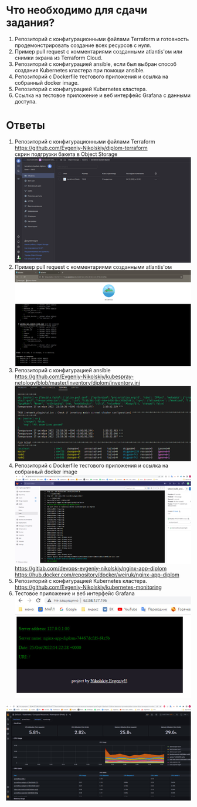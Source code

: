 # Что необходимо для сдачи задания?
1. Репозиторий с конфигурационными файлами Terraform и готовность продемонстрировать создание всех ресурсов с нуля.
2. Пример pull request с комментариями созданными atlantis'ом или снимки экрана из Terraform Cloud.
3. Репозиторий с конфигурацией ansible, если был выбран способ создания Kubernetes кластера при помощи ansible.
4. Репозиторий с Dockerfile тестового приложения и ссылка на собранный docker image.
5. Репозиторий с конфигурацией Kubernetes кластера.
6. Ссылка на тестовое приложение и веб интерфейс Grafana с данными доступа.


# Ответы

1. Репозиторий с конфигурационными файлами Terraform  https://github.com/Evgeniy-Nikolskiy/diplom-terraform   
скрин подгрузки бакета в Object Storage ![](https://raw.githubusercontent.com/Evgeniy-Nikolskiy/Netology-diplom/main/assets/bucket.png)  
2. Пример pull request с комментариями созданными atlantis'ом   
![](https://raw.githubusercontent.com/Evgeniy-Nikolskiy/Netology-diplom/main/assets/atlantis.jpg)
3. Репозиторий с конфигурацией ansible  
https://github.com/Evgeniy-Nikolskiy/kubespray-netology/blob/master/inventory/diplom/inventory.ini
![](https://raw.githubusercontent.com/Evgeniy-Nikolskiy/Netology-diplom/main/assets/1.jpg)
4. Репозиторий с Dockerfile тестового приложения и ссылка на собранный docker image
![](https://raw.githubusercontent.com/Evgeniy-Nikolskiy/Netology-diplom/main/assets/5.png)   
   https://gitlab.com/devops-evgeniy-nikolskiy/nginx-app-diplom  
   https://hub.docker.com/repository/docker/weiruk/nginx-app-diplom  
5. Репозиторий с конфигурацией Kubernetes кластера.  
https://github.com/Evgeniy-Nikolskiy/kubernetes-monitoring
6. Тестовое приложение и веб интерфейс Grafana
![](https://raw.githubusercontent.com/Evgeniy-Nikolskiy/Netology-diplom/main/assets/2.jpg)

![](https://raw.githubusercontent.com/Evgeniy-Nikolskiy/Netology-diplom/main/assets/3.jpg)